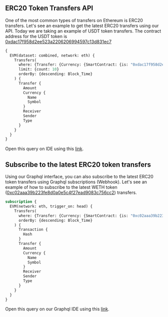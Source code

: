 ## ERC20 Token Transfers API

One of the most common types of transfers on Ethereum is ERC20 transfers. Let's see an example to get the latest ERC20 transfers using our API. Today we are taking an example of USDT token transfers. The contract address for the USDT token is [0xdac17f958d2ee523a2206206994597c13d831ec7](https://explorer.bitquery.io/ethereum/token/0xdac17f958d2ee523a2206206994597c13d831ec7)


```graphql
{
  EVM(dataset: combined, network: eth) {
    Transfers(
      where: {Transfer: {Currency: {SmartContract: {is: "0xdac17f958d2ee523a2206206994597c13d831ec7"}}}}
      limit: {count: 10}
      orderBy: {descending: Block_Time}
    ) {
      Transfer {
        Amount
        Currency {
          Name
          Symbol
        }
        Receiver
        Sender
        Type
      }
    }
  }
}
```


Open this query on IDE using this [link](https://graphql.bitquery.io/ide/UDST-Token-Transfers-on-Ethereum).

## Subscribe to the latest ERC20 token transfers

Using our Graphql interface, you can also subscribe to the latest ERC20 token transfers using Graphql subscriptions (Webhook). Let's see an example of how to subscribe to the latest WETH token ([0xc02aaa39b223fe8d0a0e5c4f27ead9083c756cc2](https://explorer.bitquery.io/ethereum/token/0xc02aaa39b223fe8d0a0e5c4f27ead9083c756cc2)) transfers.

```graphql
subscription {
  EVM(network: eth, trigger_on: head) {
    Transfers(
      where: {Transfer: {Currency: {SmartContract: {is: "0xc02aaa39b223fe8d0a0e5c4f27ead9083c756cc2"}}}}
      orderBy: {descending: Block_Time}
    ) {
      Transaction {
        Hash
      }
      Transfer {
        Amount
        Currency {
          Name
          Symbol
        }
        Receiver
        Sender
        Type
      }
    }
  }
}
```

Open this query on our Graphql IDE using this [link](https://graphql.bitquery.io/ide/Subscribe-to-Latest-WETH-token-transfers).